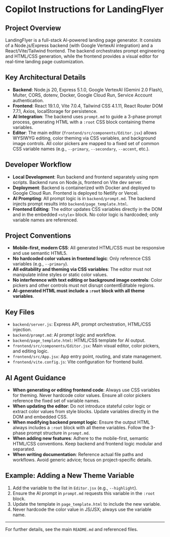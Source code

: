 # Copilot Instructions for LandingFlyer

## Project Overview
LandingFlyer is a full-stack AI-powered landing page generator. It consists of a Node.js/Express backend (with Google VertexAI integration) and a React/Vite/Tailwind frontend. The backend orchestrates prompt engineering and HTML/CSS generation, while the frontend provides a visual editor for real-time landing page customization.

## Key Architectural Details
- **Backend**: Node.js 20, Express 5.1.0, Google VertexAI (Gemini 2.0 Flash), Multer, CORS, dotenv, Docker, Google Cloud Run, Service Account authentication.
- **Frontend**: React 19.1.0, Vite 7.0.4, Tailwind CSS 4.1.11, React Router DOM 7.7.1, Axios, localStorage for persistence.
- **AI Integration**: The backend uses `prompt.md` to guide a 3-phase prompt process, generating HTML with a `:root` CSS block containing theme variables.
- **Editor**: The main editor (`frontend/src/components/Editor.jsx`) allows WYSIWYG editing, color theming via CSS variables, and background image controls. All color pickers are mapped to a fixed set of common CSS variable names (e.g., `--primary`, `--secondary`, `--accent`, etc.).

## Developer Workflow
- **Local Development**: Run backend and frontend separately using npm scripts. Backend runs on Node.js, frontend on Vite dev server.
- **Deployment**: Backend is containerized with Docker and deployed to Google Cloud Run. Frontend is deployed to Netlify or Vercel.
- **AI Prompting**: All prompt logic is in `backend/prompt.md`. The backend injects prompt results into `backend/page_template.html`.
- **Frontend Editing**: The editor updates CSS variables directly in the DOM and in the embedded `<style>` block. No color logic is hardcoded; only variable names are referenced.

## Project Conventions
- **Mobile-first, modern CSS**: All generated HTML/CSS must be responsive and use semantic HTML5.
- **No hardcoded color values in frontend logic**: Only reference CSS variables (e.g., `--primary`).
- **All editability and theming via CSS variables**: The editor must not manipulate inline styles or static color values.
- **No interference with text editing or background image controls**: Color pickers and other controls must not disrupt contentEditable regions.
- **AI-generated HTML must include a `:root` block with all theme variables**.

## Key Files
- `backend/server.js`: Express API, prompt orchestration, HTML/CSS injection.
- `backend/prompt.md`: AI prompt logic and workflow.
- `backend/page_template.html`: HTML/CSS template for AI output.
- `frontend/src/components/Editor.jsx`: Main visual editor, color pickers, and editing logic.
- `frontend/src/App.jsx`: App entry point, routing, and state management.
- `frontend/vite.config.js`: Vite configuration for frontend build.

## AI Agent Guidance
- **When generating or editing frontend code**: Always use CSS variables for theming. Never hardcode color values. Ensure all color pickers reference the fixed set of variable names.
- **When updating the editor**: Do not introduce stateful color logic or extract color values from style blocks. Update variables directly in the DOM and embedded CSS.
- **When modifying backend prompt logic**: Ensure the output HTML always includes a `:root` block with all theme variables. Follow the 3-phase prompt structure in `prompt.md`.
- **When adding new features**: Adhere to the mobile-first, semantic HTML/CSS conventions. Keep backend and frontend logic modular and separated.
- **When writing documentation**: Reference actual file paths and workflows. Avoid generic advice; focus on project-specific details.

## Example: Adding a New Theme Variable
1. Add the variable to the list in `Editor.jsx` (e.g., `--highlight`).
2. Ensure the AI prompt in `prompt.md` requests this variable in the `:root` block.
3. Update the template in `page_template.html` to include the new variable.
4. Never hardcode the color value in JS/JSX; always use the variable name.

---
For further details, see the main `README.md` and referenced files.
